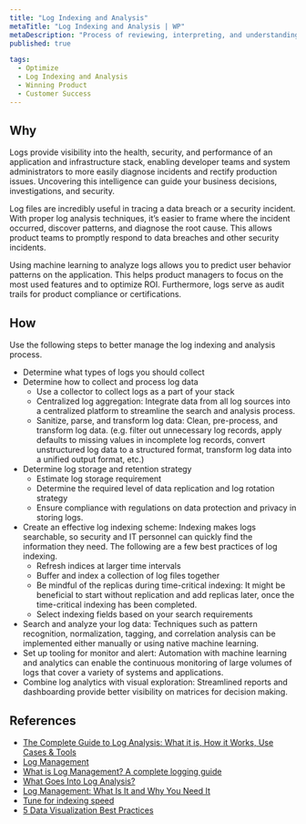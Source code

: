 ```yaml
---
title: "Log Indexing and Analysis"
metaTitle: "Log Indexing and Analysis | WP"
metaDescription: "Process of reviewing, interpreting, and understanding logs to identify application health and to diagnose and rectify issues. Use this also to enable data-driven decision making."
published: true

tags:
  - Optimize
  - Log Indexing and Analysis
  - Winning Product
  - Customer Success
---
```


## Why
Logs provide visibility into the health, security, and performance of an application and infrastructure stack, enabling developer teams and system administrators to more easily diagnose incidents and rectify production issues. Uncovering this intelligence can guide your business decisions, investigations, and security. 

Log files are incredibly useful in tracing a data breach or a security incident. With proper log analysis techniques, it’s easier to frame where the incident occurred, discover patterns, and diagnose the root cause. This allows product teams to promptly respond to data breaches and other security incidents. 

Using machine learning to analyze logs allows you to predict user behavior patterns on the application. This helps product managers to focus on the most used features and to optimize ROI. Furthermore, logs serve as audit trails for product compliance or certifications.

## How
Use the following steps to better manage the log indexing and analysis process.
- Determine what types of logs you should collect
- Determine how to collect and process log data 
  - Use a collector to collect logs as a part of your stack
  - Centralized log aggregation: Integrate data from all log sources into a centralized platform to streamline the search and analysis process.
  - Sanitize, parse, and transform log data: Clean, pre-process, and transform log data. (e.g. filter out unnecessary log records, apply defaults to missing values in incomplete log records, convert unstructured log data to a structured format, transform log data into a unified output format, etc.)
- Determine log storage and retention strategy
  - Estimate log storage requirement
  - Determine the required level of data replication and log rotation strategy
  - Ensure compliance with regulations on data protection and privacy in storing logs.
- Create an effective log indexing scheme: Indexing makes logs searchable, so security and IT personnel can quickly find the information they need. The following are a few best practices of log indexing.
  - Refresh indices at larger time intervals
  - Buffer and index a collection of log files together
  - Be mindful of the replicas during time-critical indexing: It might be beneficial to start without replication and add replicas later, once the time-critical indexing has been completed. 
  - Select indexing fields based on your search requirements
- Search and analyze your log data: Techniques such as pattern recognition, normalization, tagging, and correlation analysis can be implemented either manually or using native machine learning.
- Set up tooling for monitor and alert: Automation with machine learning and analytics can enable the continuous monitoring of large volumes of logs that cover a variety of systems and applications.
- Combine log analytics with visual exploration: Streamlined reports and dashboarding provide better visibility on matrices for decision making.

## References

- [The Complete Guide to Log Analysis: What it is, How it Works, Use Cases & Tools](https://sematext.com/blog/log-analysis/)
- [Log Management](https://sematext.com/guides/log-management/)
- [What is Log Management? A complete logging guide](https://www.graylog.org/post/what-is-log-management-a-complete-logging-guide)
- [What Goes Into Log Analysis?](https://dzone.com/articles/what-goes-into-log-analysis)
- [Log Management: What Is It and Why You Need It](https://dzone.com/articles/log-management-what-is-it-and-why-you-need-it-scal)
- [Tune for indexing speed](https://www.elastic.co/guide/en/elasticsearch/reference/master/tune-for-indexing-speed.html)
- [5 Data Visualization Best Practices](https://www.gooddata.com/blog/5-data-visualization-best-practices-0)
